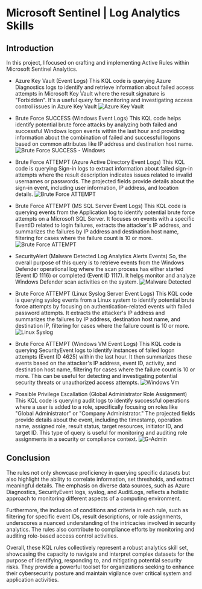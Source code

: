 # Microsoft Sentinel | Log Analytics Skills


## Introduction



In this project, I focused on crafting and implementing Active Rules within Microsoft Sentinel Analytics.




- Azure Key Vault (Event Logs)
 This KQL code is querying Azure Diagnostics logs to identify and retrieve information about failed access attempts in Microsoft Key Vault where the result signature is "Forbidden". It's a useful query for monitoring and investigating access control issues in Azure Key Vault
![Azure Key Vault](https://i.imgur.com/umtvGLE.jpeg)

 
- Brute Force SUCCESS (Windows Event Logs)
  This KQL code helps identify potential brute force attacks by analyzing both failed and successful Windows logon events within the last hour and providing information about the combination of failed and successful logons based on common attributes like IP address and destination host name.
  ![Brute Force SUCCESS - Windows](https://i.imgur.com/RsI4LOc.jpeg)


- Brute Force ATTEMPT (Azure Active Directory Event Logs)
   This KQL code is querying Sign-in logs to extract information about failed sign-in attempts where the result description indicates issues related to invalid usernames or passwords. The projected fields provide details about the sign-in event, including user information, IP address, and location details.
  ![Brute Force ATTEMPT](https://i.imgur.com/H58Xc7Q.jpeg)

- Brute Force ATTEMPT (MS SQL Server Event Logs)
  This KQL code is querying events from the Application log to identify potential brute force attempts on a Microsoft SQL Server. It focuses on events with a specific EventID related to login failures, extracts the attacker's IP address, and summarizes the failures by IP address and destination host name, filtering for cases where the failure count is 10 or more.
![Brute Force ATTEMPT](https://i.imgur.com/8i2eLVu.jpeg)
  
- SecurityAlert (Malware Detected Log Analytics Alerts Events)
  So, the overall purpose of this query is to retrieve events from the Windows Defender operational log where the scan process has either started (Event ID 1116) or completed (Event ID 1117). It helps monitor and analyze Windows Defender scan activities on the system.
  ![Malware Detected](https://i.imgur.com/bnz8Za2.jpeg)
  
- Brute Force ATTEMPT (Linux Syslog Server Event Logs)
  This KQL code is querying syslog events from a Linux system to identify potential brute force attempts by focusing on authentication-related events with failed password attempts. It extracts the attacker's IP address and summarizes the failures by IP address, destination host name, and destination IP, filtering for cases where the failure count is 10 or more.
   ![Linux Syslog](https://i.imgur.com/rcmeZVw.jpeg)

 - Brute Force ATTEMPT (Windows VM Event Logs)
   This KQL code is querying SecurityEvent logs to identify instances of failed logon attempts (Event ID 4625) within the last hour. It then summarizes these events based on the attacker's IP address, event ID, activity, and destination host name, filtering for cases where the failure count is 10 or more. This can be useful for detecting and investigating potential security threats or unauthorized access attempts.
![Windows Vm](https://i.imgur.com/oQfrcDh.jpeg)

- Possible Privilege Escallation (Global Administrator Role Assignment)
  This KQL code is querying audit logs to identify successful operations where a user is added to a role, specifically focusing on roles like "Global Administrator" or "Company Administrator." The projected fields provide details about the event, including the timestamp, operation name, assigned role, result status, target resources, initiator ID, and target ID. This type of query is useful for monitoring and auditing role assignments in a security or compliance context.
  ![G-Admin](https://i.imgur.com/ajkQAuA.jpeg)

## Conclusion
The rules not only showcase proficiency in querying specific datasets but also highlight the ability to correlate information, set thresholds, and extract meaningful details. The emphasis on diverse data sources, such as Azure Diagnostics, SecurityEvent logs, syslog, and AuditLogs, reflects a holistic approach to monitoring different aspects of a computing environment.

Furthermore, the inclusion of conditions and criteria in each rule, such as filtering for specific event IDs, result descriptions, or role assignments, underscores a nuanced understanding of the intricacies involved in security analytics. The rules also contribute to compliance efforts by monitoring and auditing role-based access control activities.

Overall, these KQL rules collectively represent a robust analytics skill set, showcasing the capacity to navigate and interpret complex datasets for the purpose of identifying, responding to, and mitigating potential security risks. They provide a powerful toolset for organizations seeking to enhance their cybersecurity posture and maintain vigilance over critical system and application activities.
